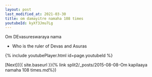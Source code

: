 ```yaml
---
layout: post
last_modified_at: 2021-03-30
title: om damayitre namaha 108 times
youtubeId: kyXf3Jmu7Lg
---
```

 
 
Om DEvasureswaraya nama 
 
 -  Who is the ruler of Devas and Asuras 
 
  
 
  
 
 
 
 
 
 


{% include youtubePlayer.html id=page.youtubeId %}
 
[Next]({{ site.baseurl }}{% link  split2/_posts/2015-08-08-Om kapilaaya namaha 108 times.md%})
 
